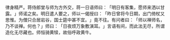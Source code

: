 律身精严。蒋侍郎堂与师为方外交，蒋一日语师曰：​「明日有客集，愿师来洒以甘露。​」师诺之矣。明日遣人要之，师以一偈授曰：​「昨日曾将今日期，出门倚杖又思惟。为僧只合居岩谷，国士筵中甚不宜。​」竟不往。有问者曰：​「师以禅师名，乃不谈禅。何也？​」师曰：​「日夜烦万象敷演耳。​」言语有间，而此法无尽，所谓造化无尽藏也。师恒骑黄犊，故俗呼政黄牛。